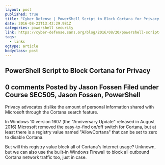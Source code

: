 ```yaml
---
layout: post 
published: true 
title: "Cyber Defense | PowerShell Script to Block Cortana for Privacy | SANS Institute" 
date: 2016-08-23T13:42:29.981Z
categories: powershell security
link: https://cyber-defense.sans.org/blog/2016/08/20/powershell-script-to-block-cortana-for-privacy 
tags:
  - links
ogtype: article 
bodyclass: post 
---
```


## PowerShell Script to Block Cortana for Privacy
0 comments Posted by Jason Fossen
Filed under Course SEC505, Jason Fossen, PowerShell
-

Privacy advocates dislike the amount of personal information shared with Microsoft through the Cortana search feature.

In Windows 10 version 1607 (the "Anniversary Update" released in August 2016) Microsoft removed the easy-to-find on/off switch for Cortana, but at least there is a registry value named "AllowCortana" that can be set to zero to disable Cortana.

But will this registry value block all of Cortana's Internet usage? Unknown, but we can also use the built-in Windows Firewall to block all outbound Cortana network traffic too, just in case.